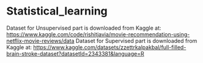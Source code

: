 # Statistical_learning

Dataset for Unsupervised part is downloaded from Kaggle at: https://www.kaggle.com/code/rishitjavia/movie-recommendation-using-netflix-movie-reviews/data
Dataset for Supervised part is downloaded from Kaggle at: https://www.kaggle.com/datasets/zzettrkalpakbal/full-filled-brain-stroke-dataset?datasetId=2343381&language=R
